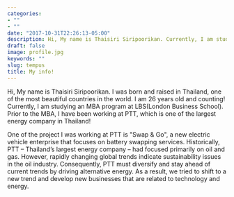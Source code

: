 ```yaml
---
categories:
- ""
- ""
date: "2017-10-31T22:26:13-05:00"
description: Hi, My name is Thaisiri Siripoorikan. Currently, I am studying an MBA program at LBS(London Business School). Prior to the MBA, I have been working at PTT, which is one of the largest energy company in Thailand!
draft: false
image: profile.jpg
keywords: ""
slug: tempus
title: My info!
---
```


Hi, My name is Thaisiri Siripoorikan. I was born and raised in Thailand, one of the most beautiful countries in the world. I am 26 years old and counting! Currently, I am studying an MBA program at LBS(London Business School). Prior to the MBA, I have been working at PTT, which is one of the largest energy company in Thailand!

One of the project I was working at PTT is "Swap & Go", a new electric vehicle enterprise that focuses on battery swapping services. Historically, PTT – Thailand’s largest energy company – had focused primarily on oil and gas. However, rapidly changing global trends indicate sustainability issues in the oil industry. Consequently, PTT must diversify and stay ahead of current trends by driving alternative energy. As a result, we tried to shift to a new trend and develop new businesses that are related to technology and energy.